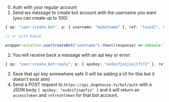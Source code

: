 0. Auth with your regular account
1. Send ws message to create bot account with the username you want (you can create up to 100):
```typescript
{ op: "user:create_bot", p: { username: "mybotname" }, ref: "[uuid]", v: "0.2.0" }

// or with Kebab

wrapper.mutation.userCreateBot("username").then((response) => console.log(response));
```
2. You will receive back a message with an api key or error:
```typescript
{ op: "user:create_bot:reply", p: { apiKey: "asdoifjo1jioj1f1f2" }, ref: "[uuid]", v: "0.2.0" }
```
3. Save that api key somewhere safe (I will be adding a UI for this but it doesn't exist atm)
4. Send a POST request to `https://api.dogehouse.tv/bot/auth` with a JSON body `{ apiKey: "asdoifjoqefjo" }` and it will return an `accessToken` and `refreshToken` for that bot account.
